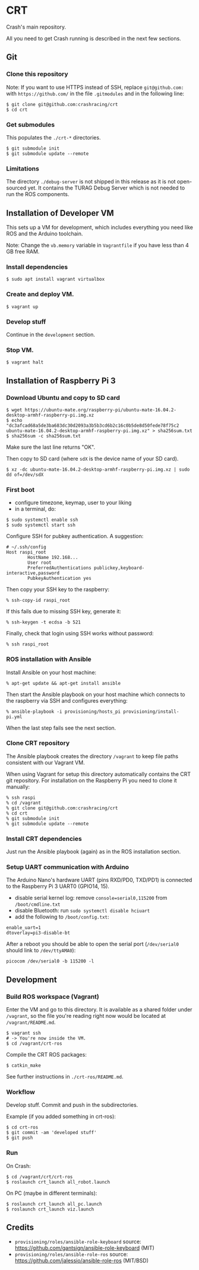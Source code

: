 # CRT

Crash's main repository.

All you need to get Crash running is described in the next few sections.

## Git

### Clone this repository

Note: If you want to use HTTPS instead of SSH, replace `git@github.com:` with `https://github.com/` in the file `.gitmodules` and in the following line:

```
$ git clone git@github.com:crashracing/crt
$ cd crt
```

### Get submodules

This populates the `./crt-*` directories.

```
$ git submodule init
$ git submodule update --remote
```

### Limitations

The directory `./debug-server` is not shipped in this release as it is not open-sourced yet.
It contains the TURAG Debug Server which is not needed to run the ROS components.

## Installation of Developer VM

This sets up a VM for development, which includes everything you need like ROS and the Arduino toolchain.

Note: Change the `vb.memory` variable in `Vagrantfile` if you have less than 4 GB free RAM.

### Install dependencies

```
$ sudo apt install vagrant virtualbox
```

### Create and deploy VM.

```
$ vagrant up
```

### Develop stuff

Continue in the `development` section.

### Stop VM.

```
$ vagrant halt
```

## Installation of Raspberry Pi 3

### Download Ubuntu and copy to SD card

```
$ wget https://ubuntu-mate.org/raspberry-pi/ubuntu-mate-16.04.2-desktop-armhf-raspberry-pi.img.xz
$ echo "dc3afcad68a5de3ba683dc30d2093a3b5b3cd6b2c16c0b5de8d50fede78f75c2  ubuntu-mate-16.04.2-desktop-armhf-raspberry-pi.img.xz" > sha256sum.txt
$ sha256sum -c sha256sum.txt
```

Make sure the last line returns "OK".

Then copy to SD card (where `sdX` is the device name of your SD card).

```
$ xz -dc ubuntu-mate-16.04.2-desktop-armhf-raspberry-pi.img.xz | sudo dd of=/dev/sdX
```

### First boot

* configure timezone, keymap, user to your liking
* in a terminal, do:

```
$ sudo systemctl enable ssh
$ sudo systemctl start ssh
```

Configure SSH for pubkey authentication. A suggestion:

```
# ~/.ssh/config
Host raspi_root
        HostName 192.168...
        User root
        PreferredAuthentications publickey,keyboard-interactive,password
        PubkeyAuthentication yes
```

Then copy your SSH key to the raspberry:

```
% ssh-copy-id raspi_root
```

If this fails due to missing SSH key, generate it:

```
% ssh-keygen -t ecdsa -b 521
```

Finally, check that login using SSH works without password:

```
% ssh raspi_root
```

### ROS installation with Ansible

Install Ansible on your host machine:

```
% apt-get update && apt-get install ansible
```

Then start the Ansible playbook on your host machine which connects to the raspberry via SSH and configures everything:

```
% ansible-playbook -i provisioning/hosts_pi provisioning/install-pi.yml
```

When the last step fails see the next section.

### Clone CRT repository

The Ansible playbook creates the directory `/vagrant` to keep file paths consistent with our Vagrant VM.

When using Vagrant for setup this directory automatically contains the CRT git repository. For installation on the Raspberry Pi you need to clone it manually:

```
% ssh raspi
% cd /vagrant
% git clone git@github.com:crashracing/crt
% cd crt
% git submodule init
% git submodule update --remote
```

### Install CRT dependencies

Just run the Ansible playbook (again) as in the ROS installation section.

### Setup UART communication with Arduino

The Arduino Nano's hardware UART (pins RXD/PD0, TXD/PD1) is connected to the Raspberry Pi 3 UART0 (GPIO14, 15).

* disable serial kernel log: remove `console=serial0,115200` from `/boot/cmdline.txt`
* disable Bluetooth: run `sudo systemctl disable hciuart`
* add the following to `/boot/config.txt`:

```
enable_uart=1
dtoverlay=pi3-disable-bt
```

After a reboot you should be able to open the serial port (`/dev/serial0` should link to `/dev/ttyAMA0`):

```
picocom /dev/serial0 -b 115200 -l
```

## Development

### Build ROS workspace (Vagrant)

Enter the VM and go to this directory. It is available as a shared folder under `/vagrant`, so the file you're reading right now would be located at `/vagrant/README.md`.

```
$ vagrant ssh
# -> You're now inside the VM.
$ cd /vagrant/crt-ros
```

Compile the CRT ROS packages:

```
$ catkin_make
```

See further instructions in `./crt-ros/README.md`.

### Workflow

Develop stuff. Commit and push in the subdirectories.

Example (if you added something in crt-ros):

```
$ cd crt-ros
$ git commit -am 'developed stuff'
$ git push
```

### Run

On Crash:

```
$ cd /vagrant/crt/crt-ros
$ roslaunch crt_launch all_robot.launch
```

On PC (maybe in different terminals):

```
$ roslaunch crt_launch all_pc.launch
$ roslaunch crt_launch viz.launch
```

## Credits

* `provisioning/roles/ansible-role-keyboard` source: https://github.com/gantsign/ansible-role-keyboard (MIT)
* `provisioning/roles/ansible-role-ros` source: https://github.com/jalessio/ansible-role-ros (MIT/BSD)
